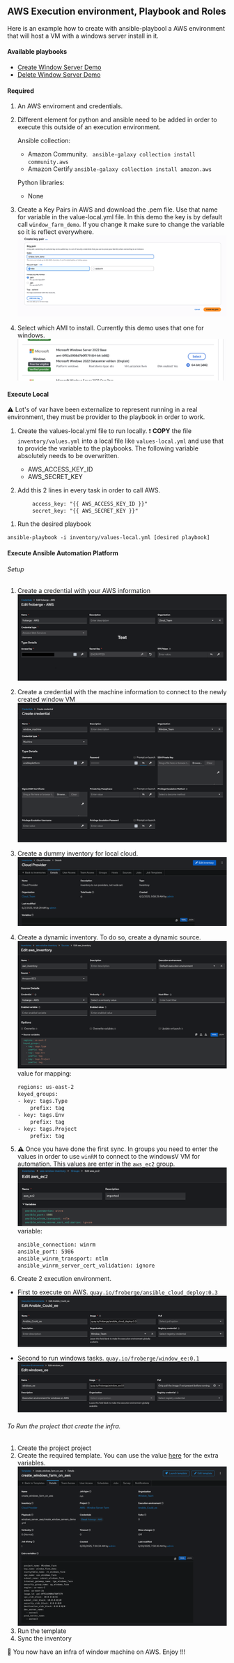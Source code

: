 ## AWS Execution environment, Playbook and Roles

Here is an example how to create with ansible-playbool a AWS environment that will host a VM with a windows server install in it.


#### Available playbooks
* [Create Window Server Demo](create_window_servers_demo.yml)
* [Delete Window Server Demo](delete_window_server_demo.yml)

#### Required

1. An AWS enviroment and credentials.
1. Different element for python and ansible need to be added in order to execute this outside of an execution environment.

    Ansible collection:
    * Amazon Community.
    ``` ansible-galaxy collection install community.aws```
    * Amazon Certify 
    ``` ansible-galaxy collection install amazon.aws ```

    Python libraries:
    * None

1. Create a Key Pairs in AWS and download the .pem file. Use that name for variable in the value-local.yml file. In this demo the key is by default call `window_farm_demo`. If you change it make sure to change the variable so it is reflect everywhere.
![key_pair](images/key_pair.png)

1. Select which AMI to install. Currently this demo uses that one for windows.
![window_ami](images/window-ami.png)


#### Execute Local

:warning: Lot's of var have been externalize to represent running in a real environment, they must be provider to the playbook in order to work.

1. Create the values-local.yml file to run locally.
:exclamation: __COPY__ the file `inventory/values.yml` into a local file like `values-local.yml` and use that to provide the variable to the playbooks. The following variable absolutely needs to be overwritten.
    * AWS_ACCESS_KEY_ID
    * AWS_SECRET_KEY

1. Add this 2 lines in every task in order to call AWS.
```
        access_key: "{{ AWS_ACCESS_KEY_ID }}"
        secret_key: "{{ AWS_SECRET_KEY }}"
```

1. Run the desired playbook
```
ansible-playbook -i inventory/values-local.yml [desired playbook]
```

#### Execute Ansible Automation Platform

###### Setup
1. Create a credential with your AWS information
![aws_credential](images/aws-credential.png)

1. Create a credential with the machine information to connect to the newly created window VM
![vm_credential](images/window-machine.png)

1. Create a dummy inventory for local cloud.
![cloud_inventory](images/cloud_inventory.png)

1. Create a dynamic inventory. To do so, create a dynamic source.
![dynamic_inventory](images/dynamic_inventory.png)
value for mapping:
    ```
    regions: us-east-2
    keyed_groups:
    - key: tags.Type
        prefix: tag
    - key: tags.Env
        prefix: tag
    - key: tags.Project
        prefix: tag
    ```

1. :warning: Once you have done the first sync. In groups you need to enter the values in order to use `winRM` to connect to the windowsV VM for automation. This values are enter in the `aws_ec2` group.
![group](images/group.png)
  variable:
    ```
    ansible_connection: winrm
    ansible_port: 5986
    ansible_winrm_transport: ntlm
    ansible_winrm_server_cert_validation: ignore
    ```
1. Create 2 execution environment.
  * First to execute on AWS. `quay.io/froberge/ansible_cloud_deploy:0.3`
  ![cloud_ee](images/cloud_ee.png)
    
  * Second to run windows tasks. `quay.io/froberge/window_ee:0.1`
  ![window_ee](images/window_ee.png)

###### To Run the project that create the infra.

1. Create the project project 
1. Create the required template. You can use the value [here](../inventory/values.yml) for the extra variables.
![template_infra](images/template_infra.png)
1. Run the template
1. Sync the inventory

:star2: You now have an infra of window machine on AWS.  Enjoy !!!


